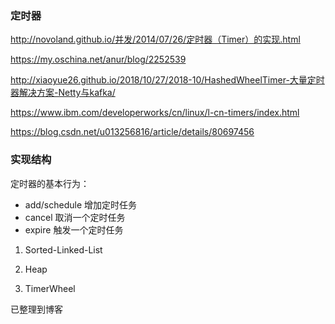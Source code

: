 ### 定时器

http://novoland.github.io/并发/2014/07/26/定时器（Timer）的实现.html

https://my.oschina.net/anur/blog/2252539

http://xiaoyue26.github.io/2018/10/27/2018-10/HashedWheelTimer-大量定时器解决方案-Netty与kafka/

https://www.ibm.com/developerworks/cn/linux/l-cn-timers/index.html

https://blog.csdn.net/u013256816/article/details/80697456

### 实现结构

定时器的基本行为：

- add/schedule 增加定时任务
- cancel 取消一个定时任务
- expire 触发一个定时任务

1. Sorted-Linked-List

2. Heap

3. TimerWheel


已整理到博客